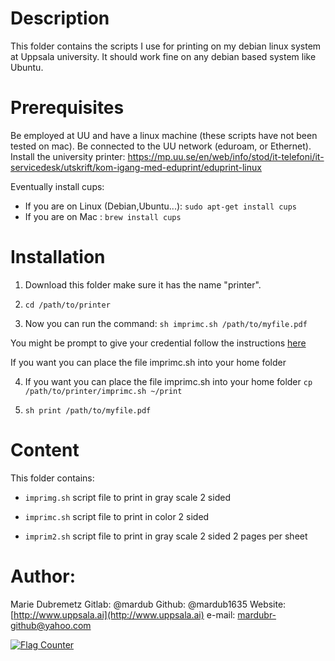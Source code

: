 # Description

This folder contains the scripts I use for printing on my debian linux system at Uppsala university. It should work fine on any debian based system like Ubuntu.

# Prerequisites 
Be employed at UU and have a linux machine (these scripts have not been tested on mac).
Be connected to the UU network (eduroam, or Ethernet).
Install the university printer: https://mp.uu.se/en/web/info/stod/it-telefoni/it-servicedesk/utskrift/kom-igang-med-eduprint/eduprint-linux

Eventually install cups: 

* If you are on Linux (Debian,Ubuntu...): `sudo apt-get install cups`
* If you are on Mac : `brew install cups`

# Installation

1. Download this folder make sure it has the name "printer".

2. `cd /path/to/printer`

3. Now you can run the command:
 `sh imprimc.sh /path/to/myfile.pdf`

You might be prompt to give your credential follow the instructions [here](https://mp.uu.se/en/web/info/stod/it-telefoni/it-servicedesk/utskrift/kom-igang-med-eduprint/eduprint-linux)

If you want you can place the file imprimc.sh into your home folder

4. If you want you can place the file imprimc.sh into your home folder
 `cp /path/to/printer/imprimc.sh ~/print`

5. `sh print /path/to/myfile.pdf`


# Content
This folder contains:
* `imprimg.sh` script file to print in gray scale 2 sided

* `imprimc.sh` script file to print in color 2 sided

* `imprim2.sh` script file to print in gray scale 2 sided 2 pages per sheet

# Author:
Marie Dubremetz
Gitlab:
@mardub
Github:
@mardub1635
Website:
[http://www.uppsala.ai](http://www.uppsala.ai)
e-mail:
mardubr-github@yahoo.com

<a href="https://info.flagcounter.com/fWpf"><img src="https://s11.flagcounter.com/count2/fWpf/bg_FFFFFF/txt_000000/border_CCCCCC/columns_4/maxflags_12/viewers_Printing+people/labels_0/pageviews_1/flags_0/percent_0/" alt="Flag Counter" border="0"></a>

